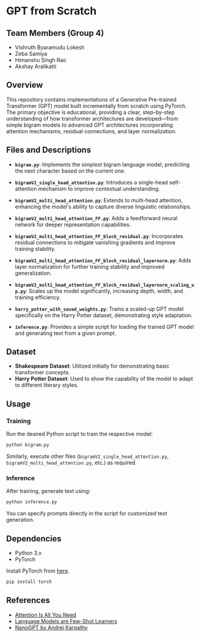 # GPT from Scratch

## Team Members (Group 4)
- Vishruth Byaramudu Lokesh
- Zeba Samiya
- Himanshu Singh Rao
- Akshay Aralikatti

## Overview
This repository contains implementations of a Generative Pre-trained Transformer (GPT) model built incrementally from scratch using PyTorch. The primary objective is educational, providing a clear, step-by-step understanding of how transformer architectures are developed—from simple bigram models to advanced GPT architectures incorporating attention mechanisms, residual connections, and layer normalization.

## Files and Descriptions

- **`bigram.py`**: Implements the simplest bigram language model, predicting the next character based on the current one.

- **`bigramV2_single_head_attention.py`**: Introduces a single-head self-attention mechanism to improve contextual understanding.

- **`bigramV2_multi_head_attention.py`**: Extends to multi-head attention, enhancing the model's ability to capture diverse linguistic relationships.

- **`bigramV2_multi_head_attention_FF.py`**: Adds a feedforward neural network for deeper representation capabilities.

- **`bigramV2_multi_head_attention_FF_block_residual.py`**: Incorporates residual connections to mitigate vanishing gradients and improve training stability.

- **`bigramV2_multi_head_attention_FF_block_residual_layernorm.py`**: Adds layer normalization for further training stability and improved generalization.

- **`bigramV2_multi_head_attention_FF_block_residual_layernorm_scaling_up.py`**: Scales up the model significantly, increasing depth, width, and training efficiency.

- **`harry_potter_with_saved_weights.py`**: Trains a scaled-up GPT model specifically on the Harry Potter dataset, demonstrating style adaptation.

- **`inference.py`**: Provides a simple script for loading the trained GPT model and generating text from a given prompt.

## Dataset
- **Shakespeare Dataset**: Utilized initially for demonstrating basic transformer concepts.
- **Harry Potter Dataset**: Used to show the capability of the model to adapt to different literary styles.

## Usage

### Training

Run the desired Python script to train the respective model:

```bash
python bigram.py
```

Similarly, execute other files (`bigramV2_single_head_attention.py`, `bigramV2_multi_head_attention.py`, etc.) as required.

### Inference

After training, generate text using:

```bash
python inference.py
```

You can specify prompts directly in the script for customized text generation.

## Dependencies
- Python 3.x
- PyTorch

Install PyTorch from [here](https://pytorch.org/get-started/locally/).

```bash
pip install torch
```

## References
- [Attention Is All You Need](https://arxiv.org/abs/1706.03762)
- [Language Models are Few-Shot Learners](https://arxiv.org/abs/2005.14165)
- [NanoGPT by Andrej Karpathy](https://github.com/karpathy/nanoGPT)
